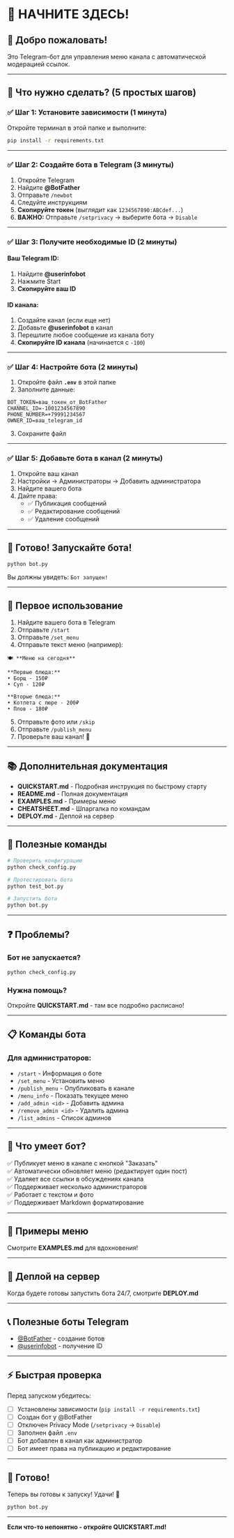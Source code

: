 # 🎯 НАЧНИТЕ ЗДЕСЬ!

## 👋 Добро пожаловать!

Это Telegram-бот для управления меню канала с автоматической модерацией ссылок.

---

## 🚀 Что нужно сделать? (5 простых шагов)

### ✅ Шаг 1: Установите зависимости (1 минута)

Откройте терминал в этой папке и выполните:

```bash
pip install -r requirements.txt
```

---

### ✅ Шаг 2: Создайте бота в Telegram (3 минуты)

1. Откройте Telegram
2. Найдите **@BotFather**
3. Отправьте `/newbot`
4. Следуйте инструкциям
5. **Скопируйте токен** (выглядит как `1234567890:ABCdef...`)
6. **ВАЖНО:** Отправьте `/setprivacy` → выберите бота → `Disable`

---

### ✅ Шаг 3: Получите необходимые ID (2 минуты)

#### Ваш Telegram ID:

1. Найдите **@userinfobot**
2. Нажмите Start
3. **Скопируйте ваш ID**

#### ID канала:

1. Создайте канал (если еще нет)
2. Добавьте **@userinfobot** в канал
3. Перешлите любое сообщение из канала боту
4. **Скопируйте ID канала** (начинается с `-100`)

---

### ✅ Шаг 4: Настройте бота (2 минуты)

1. Откройте файл **`.env`** в этой папке
2. Заполните данные:

```env
BOT_TOKEN=ваш_токен_от_BotFather
CHANNEL_ID=-1001234567890
PHONE_NUMBER=+79991234567
OWNER_ID=ваш_telegram_id
```

3. Сохраните файл

---

### ✅ Шаг 5: Добавьте бота в канал (2 минуты)

1. Откройте ваш канал
2. Настройки → Администраторы → Добавить администратора
3. Найдите вашего бота
4. Дайте права:
   - ✅ Публикация сообщений
   - ✅ Редактирование сообщений
   - ✅ Удаление сообщений

---

## 🎉 Готово! Запускайте бота!

```bash
python bot.py
```

Вы должны увидеть: `Бот запущен!`

---

## 📱 Первое использование

1. Найдите вашего бота в Telegram
2. Отправьте `/start`
3. Отправьте `/set_menu`
4. Отправьте текст меню (например):

```
🍽️ **Меню на сегодня**

**Первые блюда:**
• Борщ - 150₽
• Суп - 120₽

**Вторые блюда:**
• Котлета с пюре - 200₽
• Плов - 180₽
```

5. Отправьте фото или `/skip`
6. Отправьте `/publish_menu`
7. Проверьте ваш канал! 🎊

---

## 📚 Дополнительная документация

- **QUICKSTART.md** - Подробная инструкция по быстрому старту
- **README.md** - Полная документация
- **EXAMPLES.md** - Примеры меню
- **CHEATSHEET.md** - Шпаргалка по командам
- **DEPLOY.md** - Деплой на сервер

---

## 🔧 Полезные команды

```bash
# Проверить конфигурацию
python check_config.py

# Протестировать бота
python test_bot.py

# Запустить бота
python bot.py
```

---

## ❓ Проблемы?

### Бот не запускается?

```bash
python check_config.py
```

### Нужна помощь?

Откройте **QUICKSTART.md** - там все подробно расписано!

---

## 📋 Команды бота

### Для администраторов:

- `/start` - Информация о боте
- `/set_menu` - Установить меню
- `/publish_menu` - Опубликовать в канале
- `/menu_info` - Показать текущее меню
- `/add_admin <id>` - Добавить админа
- `/remove_admin <id>` - Удалить админа
- `/list_admins` - Список админов

---

## 🎯 Что умеет бот?

✅ Публикует меню в канале с кнопкой "Заказать"  
✅ Автоматически обновляет меню (редактирует один пост)  
✅ Удаляет все ссылки в обсуждениях канала  
✅ Поддерживает несколько администраторов  
✅ Работает с текстом и фото  
✅ Поддерживает Markdown форматирование

---

## 🌟 Примеры меню

Смотрите **EXAMPLES.md** для вдохновения!

---

## 🚀 Деплой на сервер

Когда будете готовы запустить бота 24/7, смотрите **DEPLOY.md**

---

## 📞 Полезные боты Telegram

- [@BotFather](https://t.me/BotFather) - создание ботов
- [@userinfobot](https://t.me/userinfobot) - получение ID

---

## ⚡ Быстрая проверка

Перед запуском убедитесь:

- [ ] Установлены зависимости (`pip install -r requirements.txt`)
- [ ] Создан бот у @BotFather
- [ ] Отключен Privacy Mode (`/setprivacy` → `Disable`)
- [ ] Заполнен файл `.env`
- [ ] Бот добавлен в канал как администратор
- [ ] Бот имеет права на публикацию и редактирование

---

## 🎊 Готово!

Теперь вы готовы к запуску! Удачи! 🚀

```bash
python bot.py
```

---

**Если что-то непонятно - откройте QUICKSTART.md!**
